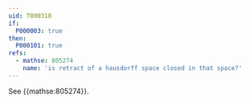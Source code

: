 ```yaml
---
uid: T000310
if:
  P000003: true
then:
  P000101: true
refs:
  - mathse: 805274
    name: 'is retract of a hausdorff space closed in that space?'
---
```


See {{mathse:805274}}.
